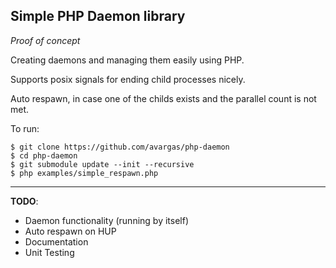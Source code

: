 Simple PHP Daemon library
-------------------------

_Proof of concept_

Creating daemons and managing them easily using PHP.

Supports posix signals for ending child processes nicely.

Auto respawn, in case one of the childs exists and the parallel count is not met.


To run:

    $ git clone https://github.com/avargas/php-daemon
    $ cd php-daemon
    $ git submodule update --init --recursive
    $ php examples/simple_respawn.php

-----------------------
**TODO**:

* Daemon functionality (running by itself)
* Auto respawn on HUP
* Documentation
* Unit Testing